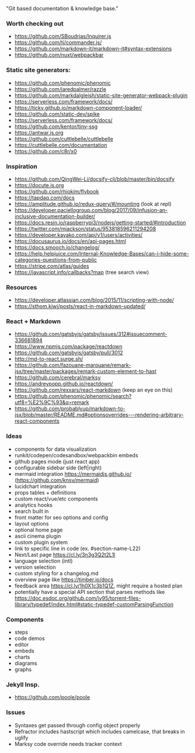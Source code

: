 "Git based documentation & knowledge base."

### Worth checking out

* https://github.com/SBoudrias/Inquirer.js
* https://github.com/tj/commander.js/
* https://github.com/markdown-it/markdown-it#syntax-extensions
* https://github.com/nuxt/webpackbar

### Static site generators:
* https://github.com/phenomic/phenomic
* https://github.com/jaredpalmer/razzle
* https://github.com/markdalgleish/static-site-generator-webpack-plugin
* https://serverless.com/framework/docs/
* https://ticky.github.io/markdown-component-loader/
* https://github.com/static-dev/spike
* https://serverless.com/framework/docs/
* https://github.com/kentor/tiny-ssg
* https://antwar.js.org
* https://github.com/cuttlebelle/cuttlebelle
* https://cuttlebelle.com/documentation
* https://github.com/c8r/x0

### Inspiration

* https://github.com/QingWei-Li/docsify-cli/blob/master/bin/docsify
* https://docute.js.org
* https://github.com/rhiokim/flybook
* https://tapdaq.com/docs
* https://amplitude.github.io/redux-query/#/mounting (look at repl)
* https://developer.paciellogroup.com/blog/2017/09/infusion-an-inclusive-documentation-builder/
* https://docs.resin.io/raspberrypi3/nodejs/getting-started/#introduction
* https://twitter.com/mjackson/status/953818596211294208
* https://developer.kayako.com/api/v1/users/activities/
* https://docusaurus.io/docs/en/api-pages.html
* https://docs.smooch.io/changelog/
* https://help.helpjuice.com/Internal-Knowledge-Bases/can-i-hide-some-categories-questions-from-public
* https://stripe.com/atlas/guides
* https://javascript.info/callbacks?map (tree search view)

### Resources

* https://developer.atlassian.com/blog/2015/11/scripting-with-node/
* https://sthom.kiwi/posts/react-in-markdown-updated/

### React + Markdown

* https://github.com/gatsbyjs/gatsby/issues/312#issuecomment-336681894
* https://www.npmjs.com/package/reactdown
* https://github.com/gatsbyjs/gatsby/pull/3012
* http://md-to-react.surge.sh/
* https://github.com/fazouane-marouane/remark-jsx/tree/master/packages/remark-custom-element-to-hast
* https://github.com/cerebral/marksy
* https://andreypopp.github.io/reactdown/
* https://github.com/rexxars/react-markdown (keep an eye on this)
* https://github.com/phenomic/phenomic/search?utf8=%E2%9C%93&q=remark
* https://github.com/probablyup/markdown-to-jsx/blob/master/README.md#optionsoverrides---rendering-arbitrary-react-components

### Ideas

* components for data visualization
* runkit/codepen/codesandbox/webpackbin embeds
* github pages mode (just react app)
* configurable sidebar side (left|right)
* mermaid integration https://mermaidjs.github.io/ (https://github.com/knsv/mermaid)
* lucidchart integration
* props tables + definitions
* custom react/vue/etc components
* analytics hooks
* search built in
* front matter for seo options and config
* layout options
* optional home page
* ascii cinema plugin
* custom plugin system
* link to specific line in code (ex. #section-name-L22)
* Next/Last page https://cl.ly/3n3g3Q2t2L1l
* language selection (intl)
* version selection
* custom styling for a changelog.md
* overview page like https://timber.io/docs
* feedback area https://cl.ly/1h0X1c3b1Q1Z, might require a hosted plan
* potentially have a special API section that parses methods like https://doc.esdoc.org/github.com/jy95/torrent-files-library/typedef/index.html#static-typedef-customParsingFunction

### Components

* steps
* code demos
* editor
* embeds
* charts
* diagrams
* graphs

### Jekyll Insp.

* https://github.com/poole/poole

### Issues

* Syntaxes get passed through config object properly
* Refractor includes hastscript which includes camelcase, that breaks in uglify
* Marksy code override needs tracker context
